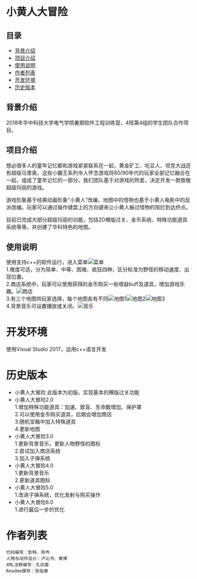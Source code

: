 # **小黄人大冒险**  
## 目录  
* [背景介绍](#背景介绍)  
* [项目介绍](#项目介绍)  
* [使用说明](#使用说明)  
* [作者列表](#作者列表)
* [开发环境](#开发环境)
* [历史版本](#历史版本)

## 背景介绍  
2018年华中科技大学电气学院暑期软件工程训练营，4班第4组的学生团队合作项目。

## 项目介绍  
想必很多人的童年记忆都和游戏紧紧联系在一起，黄金矿工、吃豆人、坦克大战还有超级马里奥，这些小霸王系列令人怀念游戏将80/90年代的玩家全部记忆融合在一起，组成了童年记忆的一部分。我们团队基于对游戏的热爱，决定开发一款致敬超级玛丽的游戏。  

游戏形象基于经典动画形象“小黄人”改编，地图中的怪物也基于小黄人电影中的反派改编。玩家可以通过操作键盘上的方向键来让小黄人躲过怪物的阻拦到达终点。  

目前已完成大部分超级玛丽的功能，包括2D横版过关、金币系统、特殊功能道具系统等等，并创建了华科特色的地图。  
## 使用说明  
使用支持c++的软件运行，进入菜单![菜单](菜单.png)  
1.难度可选，分为简单、中等、困难、疯狂四种，区分标准为野怪的移动速度、出现位置。  
2.商店系统中，玩家可以使用获得的金币购买一些增益buff及道具，增加游戏乐趣。![商店](商店.png)  
3.有三个地图供玩家选择，每个地图各有不同![地图1](蓝天翱翔.png)![地图2](蔚海畅游.png)![地图3](地窟探险.png)  
4.背景音乐可设置播放或关闭。![音乐](音乐设置.png)   
# 开发环境
使用Visual Studio 2017，运用c++语言开发
# 历史版本  
* 小黄人大冒险
此版本为初版，实现基本的横版过关功能
* 小黄人大冒险2.0  
1.增加特殊功能道具：加速、致盲、生命数增加、保护罩  
2.可以使用金币购买道具，后期会增加商店  
3.随机宝箱中加入特殊道具  
4.更新地图  
* 小黄人大冒险3.0  
1.更新背景音乐，更新人物野怪的图标  
2.尝试加入商店系统  
3.加入子弹系统  
* 小黄人大冒险4.0  
1.更新背景音乐  
2.更新道具图标
* 小黄人大冒险5.0  
1.改进子弹系统，优化发射与购买操作  
* 小黄人大冒险6.0  
1.进行最后一步的优化
# 作者列表
    代码编写：彭特、陈岑
    人物与动作设计：卢沁书、黄博
    XML注释编写：孔向豪
    Readme撰写：张佑康 
